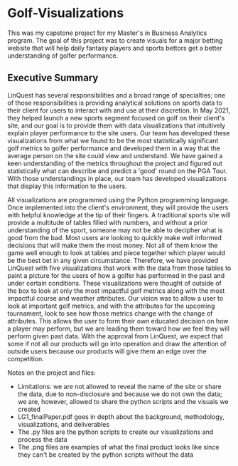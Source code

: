 # Golf-Visualizations

This was my capstone project for my Master's in Business Analytics program. The goal of this project was to create visuals for a major betting website that will help daily fantasy players and sports bettors get a better understanding of golfer performance.

## Executive Summary
LinQuest has several responsibilities and a broad range of specialties; one of those responsibilities is providing analytical solutions on sports data to their client for users to interact with and use at their discretion. In May 2021, they helped launch a new sports segment focused on golf on their client's site, and our goal is to provide them with data visualizations that intuitively explain player performance to the site users. Our team has developed these visualizations from what we found to be the most statistically significant golf metrics to golfer performance and developed them in a way that the average person on the site could view and understand. We have gained a keen understanding of the metrics throughout the project and figured out statistically what can describe and predict a 'good' round on the PGA Tour. With those understandings in place, our team has developed visualizations that display this information to the users.

All visualizations are programmed using the Python programming language. Once implemented into the client's environment, they will provide the users with helpful knowledge at the tip of their fingers. A traditional sports site will provide a multitude of tables filled with numbers, and without a prior understanding of the sport, someone may not be able to decipher what is good from the bad. Most users are looking to quickly make well informed decisions that will make them the most money. Not all of them know the game well enough to look at tables and piece together which player would be the best bet in any given circumstance. Therefore, we have provided LinQuest with five visualizations that work with the data from those tables to paint a picture for the users of how a golfer has performed in the past and under certain conditions. These visualizations were thought of outside of the box to look at only the most impactful golf metrics along with the most impactful course and weather attributes. Our vision was to allow a user to look at important golf metrics, and with the attributes for the upcoming tournament, look to see how those metrics change with the change of attributes. This allows the user to form their own educated decision on how a player may perform, but we are leading them toward how we feel they will perform given past data. With the approval from LinQuest, we expect that some if not all our products will go into operation and draw the attention of outside users because our products will give them an edge over the competition.

Notes on the project and files:
- Limitations: we are not allowed to reveal the name of the site or share the data, due to non-disclosure and because we do not own the data; we are, however, allowed to share the python scripts and the visuals we created
- LG1_finalPaper.pdf goes in depth about the background, methodology, visualizations, and deliverables
- The .py files are the python scripts to create our visualizations and process the data
- The .png files are examples of what the final product looks like since they can't be created by the python scripts without the data
